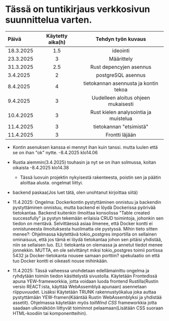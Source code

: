 # Tässä on tuntikirjaus verkkosivun suunnittelua varten.

| Päivä         | Käytetty aika(h) |  Tehdyn työn kuvaus        |
| :---          | :-----------:    | :----------------:         |
| 18.3.2025     |  1.5             | ideointi                   |
| 23.3.2025     |  3               | Määrittely                 |
| 31.3.2025     |  2.5             | Rust depencyjen asennus    |
| 3.4.2025      |  2               | postgreSQL asennus         |
| 8.4.2025      |  4               | tietokannan asennusta ja kontin tekoa |
| 9.4.2025      |  3               | Uudelleen aloitus ohjeen mukaisesti |
| 10.4.2025     |  3               | Rust kielen analysointia ja muistelua |
| 11.4.2025     |  3               | tietokannan "etsimistä" |
| 11.4.2025     |  3               | Frontti läjään |


- Kontin asenuksen kanssa ei mennyt ihan kuin tanssi. mutta luulen että se on ihan "ok" nytte. -8.4.2025 klo14.06
- Rustia aiemmin(3.4.2025) touhasin ja nyt se on ihan solmussa, koitan oikaista -8.4.2025 klo14.38
    - Tässä luovuin projektin nykyisestä rakenteesta, poistin sen ja päätin aloittaa alusta. ongelmat liittyi.

- backend paskaa(Jos luet tätä, olen unohtanut kirjoittaa siitä)
- 11.4.2025: Ongelma: Dockerkontin pystyttäminen onnistuu ja backendin pystyttäminen onnistuu, mutta backend ei löydä Dockerissa pyörivää tietokantaa. Backend kuitenkin ilmoittaa konsolissa "Table created successfully" ja pystyn tekemään erilaisia CRUD toimintoja, johonkin sen tiedon on mentävä. Selvittäessä asiaa ilmenee, että Docker kontti ei onnistuneesta ilmoituksesta huolimatta ole pystyssä. Mihin tieto sitten menee?: Ohjelmassa käytettävä tokio_postgres importilla on sellainen ominaisuus, että jos tämä ei löydä tietokantaa johon sen pitäisi yhdistää, niin se sellaisen luo. ELI: tietokanta on olemassa ja annetut tiedot menee jonnekkin. MUTTA, en ole selvittänyt miksi tokio_postgres toimii portissa 5432 ja Docker-tietokanta nousee samaan porttiin? spekulaatio on että tuo Docker kontti ei oikeasti nouse mihinkään.
- 11.4.2025: Tässä vaiheessa unohdetaan edellämainittu ongelma ja ryhdytään toimiin tiedon käsittelystä sivustolla. Käytetään Frontedissä apuna YEW-frameworkkia, jotta voidaan luoda frontend Rustilla(Rustin versio REACT:ista, käyttää WebAssemblyä apunaan) asennetaan riippuvuudet. Lisäksi Käytetään TRUNK rakennustyökalua joka auttaa pystyttämään YEW-framen(Kääntää Rustin WebAssemblyksi ja yhdistää assetit). Ohjelmassa käytetään myös *tailWind CSS* frameworkkia jotta saadaan ulkonäköön liittyvät toiminnot pelaamaan(Lisätään CSS suoraan HTML-koodiin tai komponentteihin). 
